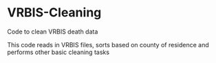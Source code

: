 # VRBIS-Cleaning
Code to clean VRBIS death data 

This code reads in VRBIS files, sorts based on county of residence and performs other basic cleaning tasks
